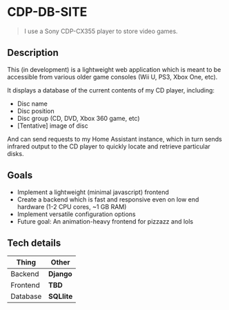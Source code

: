 # CDP-DB-SITE

> I use a Sony CDP-CX355 player to store video games.


## Description
This (in development) is a lightweight web application which is meant to be accessible from various older game consoles (Wii U, PS3, Xbox One, etc).

It displays a database of the current contents of my CD player, including:
* Disc name
* Disc position
* Disc group (CD, DVD, Xbox 360 game, etc)
* [Tentative] image of disc

And can send requests to my Home Assistant instance, which in turn sends infrared output to the CD player to quickly locate and retrieve particular disks.

## Goals

- Implement a lightweight (minimal javascript) frontend
- Create a backend which is fast and responsive even on low end hardware (1-2 CPU cores, ~1 GB RAM)
- Implement versatile configuration options
- Future goal: An animation-heavy frontend for pizzazz and lols


## Tech details

| Thing 	    | Other 	     |
|------------|-------------|
| Backend  	 | **Django**  |
| Frontend   | **TBD**   	 |
| Database   | **SQLlite** |